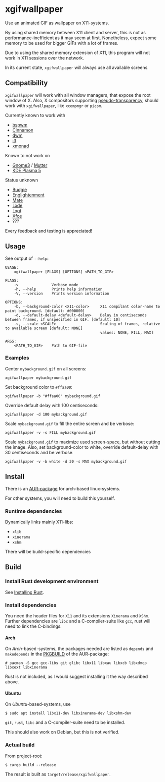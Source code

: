 # xgifwallpaper

Use an animated GIF as wallpaper on X11-systems.

By using shared memory between X11 client and server, this is not as 
performance-inefficient as it may seem at first. Nonetheless, expect some
memory to be used for bigger GIFs with a lot of frames.

Due to using the shared memory extension of X11, this program will not work
in X11 sessions over the network.

In its current state, `xgifwallpaper` will always use all available screens.

## Compatibility

`xgifwallpaper` will work with all window managers, that expose the root
window of X. Also, X compositors supporting
[pseudo-transparency](https://en.wikipedia.org/wiki/Pseudo-transparency#XROOTPMAP_ID_and_ESETROOT_PMAP_ID_properties),
should work with `xgifwallpaper`, like `xcompmgr` or `picom`.

Currently known to work with

* [bspwm](https://github.com/baskerville/bspwm)
* [Cinnamon](https://github.com/linuxmint/Cinnamon)
* [dwm](https://dwm.suckless.org)
* [i3](https://i3wm.org)
* [xmonad](https://xmonad.org)

Known to not work on

* [Gnome3](https://www.gnome.org/gnome-3/) /
[Mutter](https://gitlab.gnome.org/GNOME/mutter/)
* [KDE Plasma 5](https://kde.org/plasma-desktop)

Status unknown

* [Budgie](https://github.com/solus-project/budgie-desktop)
* [Englightenment](https://www.enlightenment.org)
* [Mate](https://mate-desktop.org)
* [Lxde](http://www.lxde.org)
* [Lxqt](https://lxqt.github.io)
* [Xfce](https://www.xfce.org)
* ???

Every feedback and testing is appreciated!

## Usage

See output of `--help`:

```
USAGE:
    xgifwallpaper [FLAGS] [OPTIONS] <PATH_TO_GIF>

FLAGS:
    -v               Verbose mode
    -h, --help       Prints help information
    -V, --version    Prints version information

OPTIONS:
    -b, --background-color <X11-color>     X11 compilant color-name to paint background. [default: #000000]
    -d, --default-delay <default-delay>    Delay in centiseconds between frames, if unspecified in GIF. [default: 10]
    -s, --scale <SCALE>                    Scaling of frames, relative to available screen [default: NONE]
                                           values: NONE, FILL, MAX]

ARGS:
    <PATH_TO_GIF>    Path to GIF-file
```

### Examples

Center `mybackground.gif` on all screens:

`xgifwallpaper mybackground.gif`

Set background color to `#ffaa00`:

`xgifwallpaper -b "#ffaa00" mybackground.gif`

Override default delay with 100 centiseconds:

`xgifwallpaper -d 100 mybackground.gif`

Scale `mybackground.gif` to fill the entire screen and be verbose:

`xgifwallpaper -v -s FILL mybackground.gif`

Scale `mybackground.gif` to maximize used screen-space, but without cutting the
image. Also, set background-color to white, override default-delay with 30
centiseconds and be verbose:

`xgifwallpaper -v -b white -d 30 -s MAX mybackground.gif`

## Install

There is an [AUR-package](https://aur.archlinux.org/packages/xgifwallpaper/)
for arch-based linux-systems.

For other systems, you will need to build this yourself.

### Runtime dependencies

Dynamically links mainly X11-libs:

* `xlib`
* `xinerama`
* `xshm`

There will be build-specific dependencies

## Build

### Install Rust development environment

See [Installing Rust](https://www.rust-lang.org/learn/get-started).

### Install dependencies

You need the header files for `X11` and its extensions `Xinerama` and `XShm`.
Further dependencies are `libc` and a C-compiler-suite like `gcc`, rust will
need to link the C-bindings.

#### Arch

On *Arch*-based-systems, the packages needed are listed as `depends` and
`makedepends` in the
[PKGBUILD](https://aur.archlinux.org/cgit/aur.git/tree/PKGBUILD?h=xgifwallpaper)
of the AUR-package:

```console
# pacman -S gcc gcc-libs git glibc libx11 libxau libxcb libxdmcp libxext libxinerama
```

Rust is not included, as I would suggest installing it the way described above.

#### Ubuntu

On *Ubuntu*-based-systems, use

```console
$ sudo apt install libx11-dev libxinerama-dev libxshm-dev
```

`git`, `rust`, `libc` and a C-compiler-suite need to be installed.

This should also work on Debian, but this is not verified.

### Actual build

From project-root:

```console
$ cargo build --release
```

The result is built as `target/release/xgifwallpaper`.

